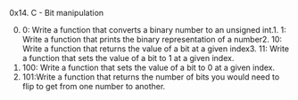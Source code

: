 0x14. C - Bit manipulation

0. 0: Write a function that converts a binary number to an unsigned int.1. 1: Write a function that prints the binary representation of a number2. 10: Write a function that returns the value of a bit at a given index3. 11: Write a function that sets the value of a bit to 1 at a given index.
4. 100: Write a function that sets the value of a bit to 0 at a given index.
5. 101:Write a function that returns the number of bits you would need to flip to get from one number to another.

